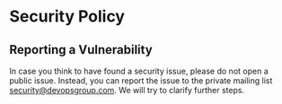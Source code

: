 # Security Policy

## Reporting a Vulnerability

In case you think to have found a security issue, please do not
open a public issue.  Instead, you can report the issue to the private mailing
list [security@devopsgroup.com](mailto:security@devopsgroup.com). We will try to clarify further steps.
